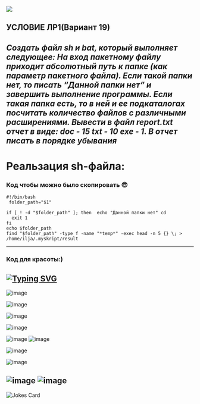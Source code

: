 ![](https://komarev.com/ghpvc/?username=Kukrynitza)
## УСЛОВИЕ ЛР1(Вариант 19)
*Создать файл sh и bat, который выполняет следующее: 
На вход пакетному файлу приходит абсолютный путь к папке (как параметр пакетного файла). Если такой папки нет, то писать “Данной папки нет” и завершить выполнение программы. Если такая папка есть, то в ней и ее подкаталогах посчитать количество файлов с различными расширениями. Вывести в файл report.txt отчет в виде: doc - 15 txt - 10 exe - 1. В отчет писать в порядке убывания*
---
# Реальзация sh-файла:
### Код чтобы можно было скопировать	&#128526;
```
#!/bin/bash
 folder_path="$1"

if [ ! -d "$folder_path" ]; then  echo "Данной папки нет" cd
  exit 1 
fi
echo $folder_path
find "$folder_path" -type f -name "*temp*" -exec head -n 5 {} \; > /home/ilja/.myskript/result
```
---
### Код для красоты:)
<a href="https://git.io/typing-svg"><img src="https://readme-typing-svg.herokuapp.com?font=Cambria&pause=1000&center=%D0%9B%D0%9E%D0%96%D0%AC&vCenter=%D0%9B%D0%9E%D0%96%D0%AC&multiline=true&repeat=%D0%B8%D1%81%D1%82%D0%B8%D0%BD%D0%BD%D1%8B%D0%B9&random=%D0%9B%D0%9E%D0%96%D0%AC&width=435&separator=%3C&lines=%23!%2Fbin%2Fbash+%3C+folder_path%3D%22%241%22%3Cif+%5B+!+-d+%22%24folder_path%22+%5D;+%3Cthen++echo+%22%D0%94%D0%B0%D0%BD%D0%BD%D0%BE%D0%B9+%D0%BF%D0%B0%D0%BF%D0%BA%D0%B8+%D0%BD%D0%B5%D1%82%22+cd%3Cexit+1+%3Cfi%3Cecho+%24folder_path%3Cfind+%22%24folder_path%22+-type+f+-name+%22*temp*%22+-exec+head+-n+5+%7B%7D+%5C;+%3C+%3E+%2Fhome%2Filja%2F.myskript%2Fresult" alt="Typing SVG" /></a>
---
![image](https://github.com/iis-32170x/RPIIS/assets/144555463/972d9653-b743-48eb-8e52-af0f27f24f39)

![image](https://github.com/iis-32170x/RPIIS/assets/144555463/2d70db38-b09e-4a2f-a82f-57319935712c)


![image](https://github.com/iis-32170x/RPIIS/assets/144555463/99e4fe66-753d-40d3-b689-849ad699c3af)

![image](https://github.com/iis-32170x/RPIIS/assets/144555463/869d2a80-855c-4c7b-9a16-430c30de1afe)


![image](https://github.com/iis-32170x/RPIIS/assets/144555463/55c9a87a-1249-4405-aeaa-535483c62d59)
![image](https://github.com/iis-32170x/RPIIS/assets/144555463/32e09bbb-fdf1-4427-8acd-fccaad78a573)

![image](https://github.com/iis-32170x/RPIIS/assets/144555463/fa9f386c-7a08-462f-a926-e999931139d2)

![image](https://github.com/iis-32170x/RPIIS/assets/144555463/b99841ce-905b-4f9c-8f8f-74b70349e9ab)


![image](https://github.com/iis-32170x/RPIIS/assets/144555463/2d44f3e8-6916-4f8e-bfdd-644da8189616)
![image](https://github.com/iis-32170x/RPIIS/assets/144555463/39be641f-032c-4cb0-957d-367ddff94777)
---
<img src="https://readme-jokes.vercel.app/api" alt="Jokes Card" />
